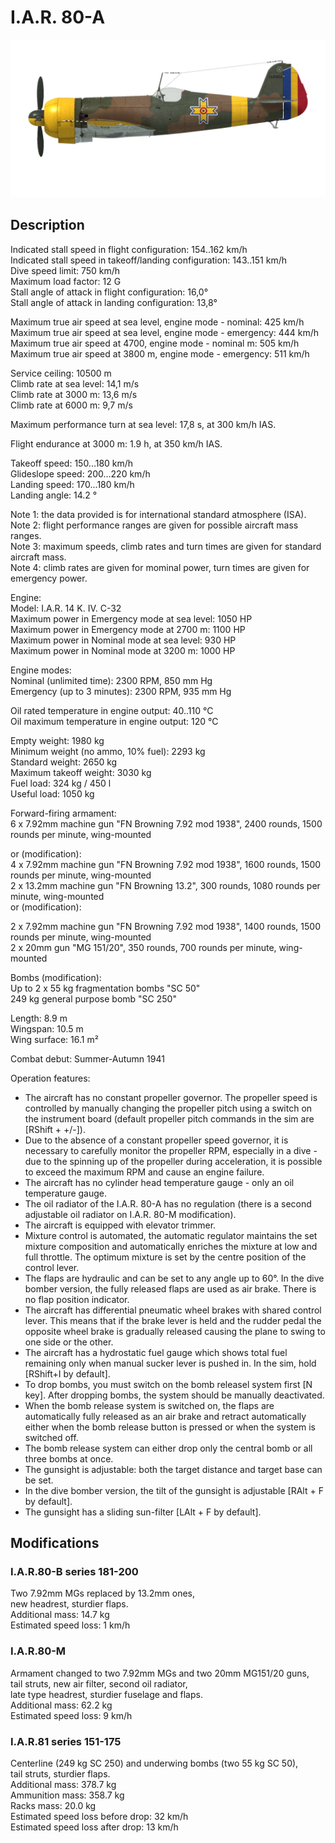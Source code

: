 # I.A.R. 80-A  
  
![iar80a](../images/iar80a.png)  
  
## Description  
  
Indicated stall speed in flight configuration: 154..162 km/h  
Indicated stall speed in takeoff/landing configuration: 143..151 km/h  
Dive speed limit: 750 km/h  
Maximum load factor: 12 G  
Stall angle of attack in flight configuration: 16,0°  
Stall angle of attack in landing configuration: 13,8°  
  
Maximum true air speed at sea level, engine mode - nominal: 425 km/h  
Maximum true air speed at sea level, engine mode - emergency: 444 km/h  
Maximum true air speed at 4700, engine mode - nominal m: 505 km/h  
Maximum true air speed at 3800 m, engine mode - emergency: 511 km/h  
  
Service ceiling: 10500 m  
Climb rate at sea level: 14,1 m/s  
Climb rate at 3000 m: 13,6 m/s  
Climb rate at 6000 m: 9,7 m/s  
  
Maximum performance turn at sea level: 17,8 s, at 300 km/h IAS.  
  
Flight endurance at 3000 m: 1.9 h, at 350 km/h IAS.  
  
Takeoff speed: 150...180 km/h  
Glideslope speed: 200...220 km/h  
Landing speed: 170...180 km/h  
Landing angle: 14.2 °  
  
Note 1: the data provided is for international standard atmosphere (ISA).  
Note 2: flight performance ranges are given for possible aircraft mass ranges.  
Note 3: maximum speeds, climb rates and turn times are given for standard aircraft mass.  
Note 4: climb rates are given for mominal power, turn times are given for emergency power.  
  	
Engine:  
Model: I.A.R. 14 K. IV. C-32  
Maximum power in Emergency mode at sea level: 1050 HP  
Maximum power in Emergency mode at 2700 m: 1100 HP  
Maximum power in Nominal mode at sea level: 930 HP  
Maximum power in Nominal mode at 3200 m: 1000 HP  
  	
Engine modes:  
Nominal (unlimited time): 2300 RPM, 850 mm Hg  
Emergency (up to 3 minutes): 2300 RPM, 935 mm Hg  
  	
Oil rated temperature in engine output: 40..110 °C  
Oil maximum temperature in engine output: 120 °C  
  	
Empty weight: 1980 kg  
Minimum weight (no ammo, 10% fuel): 2293 kg  
Standard weight: 2650 kg  
Maximum takeoff weight: 3030 kg  
Fuel load: 324 kg / 450 l  
Useful load: 1050 kg  
  	
Forward-firing armament:  
6 x 7.92mm machine gun "FN Browning 7.92 mod 1938", 2400 rounds, 1500 rounds per minute, wing-mounted  
  
or (modification):  	
4 x 7.92mm machine gun "FN Browning 7.92 mod 1938", 1600 rounds, 1500 rounds per minute, wing-mounted  
2 x 13.2mm machine gun "FN Browning 13.2", 300 rounds, 1080 rounds per minute, wing-mounted  	
or (modification):  	
  
2 x 7.92mm machine gun "FN Browning 7.92 mod 1938", 1400 rounds, 1500 rounds per minute, wing-mounted  
2 x 20mm gun "MG 151/20", 350 rounds, 700 rounds per minute, wing-mounted  
  	
Bombs (modification):  
Up to 2 x 55 kg fragmentation bombs "SC 50"  
249 kg general purpose bomb "SC 250"  
  	
Length: 8.9 m  
Wingspan: 10.5 m  
Wing surface: 16.1 m²  
  	
Combat debut: Summer-Autumn 1941  
  	
Operation features:  
- The aircraft has no constant propeller governor. The propeller speed is controlled by manually changing the propeller pitch using a switch on the instrument board (default propeller pitch commands in the sim are [RShift + +/-]).  
- Due to the absence of a constant propeller speed governor, it is necessary to carefully monitor the propeller RPM, especially in a dive - due to the spinning up of the propeller during acceleration, it is possible to exceed the maximum RPM and cause an engine failure.  	
- The aircraft has no cylinder head temperature gauge - only an oil temperature gauge.  
- The oil radiator of the I.A.R. 80-A has no regulation (there is a second adjustable oil radiator on I.A.R. 80-M modification).  
- The aircraft is equipped with elevator trimmer.  
- Mixture control is automated, the automatic regulator maintains the set mixture composition and automatically enriches the mixture at low and full throttle. The optimum mixture is set by the centre position of the control lever.  
- The flaps are hydraulic and can be set to any angle up to 60°. In the dive bomber version, the fully released flaps are used as air brake. There is no flap position indicator.  
- The aircraft has differential pneumatic wheel brakes with shared control lever. This means that if the brake lever is held and the rudder pedal the opposite wheel brake is gradually released causing the plane to swing to one side or the other.  
- The aircraft has a hydrostatic fuel gauge which shows total fuel remaining only when manual sucker lever is pushed in. In the sim, hold [RShift+I by default].  
- To drop bombs, you must switch on the bomb releasel system first [N key]. After dropping bombs, the system should be manually deactivated.  
- When the bomb release system is switched on, the flaps are automatically fully released as an air brake and retract automatically either when the bomb release button is pressed or when the system is switched off.  
- The bomb release system can either drop only the central bomb or all three bombs at once.  
- The gunsight is adjustable: both the target distance and target base can be set.  
- In the dive bomber version, the tilt of the gunsight is adjustable [RAlt + F by default].  
- The gunsight has a sliding sun-filter [LAlt + F by default].  
  
## Modifications  
  
  
### I.A.R.80-B series 181-200  
  
 Two 7.92mm MGs replaced by 13.2mm ones,  
new headrest, sturdier flaps.  
Additional mass: 14.7 kg  
Estimated speed loss: 1 km/h  
  
### I.A.R.80-M  
  
Armament changed to two 7.92mm MGs and two 20mm MG151/20 guns,  
tail struts, new air filter, second oil radiator,  
late type headrest, sturdier fuselage and flaps.  
Additional mass: 62.2 kg  
Estimated speed loss: 9 km/h  
  
### I.A.R.81 series 151-175  
  
Centerline (249 kg SC 250) and underwing bombs (two 55 kg SC 50),  
tail struts, sturdier flaps.  
Additional mass: 378.7 kg  
Ammunition mass: 358.7 kg  
Racks mass: 20.0 kg  
Estimated speed loss before drop: 32 km/h  
Estimated speed loss after drop: 13 km/h  